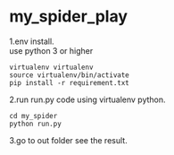 # my_spider_play
1.env install.  
use python 3 or higher
```
virtualenv virtualenv
source virtualenv/bin/activate
pip install -r requirement.txt
```

2.run run.py code using virtualenv python.  
```
cd my_spider
python run.py
```

3.go to out folder see the result.  
